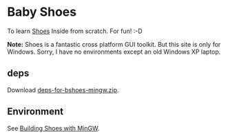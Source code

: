 Baby Shoes
==========

To learn [Shoes](http://github.com/shoes/shoes) Inside from scratch. For fun! :-D

**Note:** Shoes is a fantastic cross platform GUI toolkit. 
But this site is only for Windows.
Sorry, I have no environments except an old Windows XP laptop.

deps
----

Download [deps-for-bshoes-mingw.zip](http://www.rin-shun.com/bshoes/deps-for-bshoes-mingw.zip).


Environment
-----------

See [Building Shoes with MinGW](http://github.com/ashbb/shoes_hack_note/blob/master/md/hack019.md).